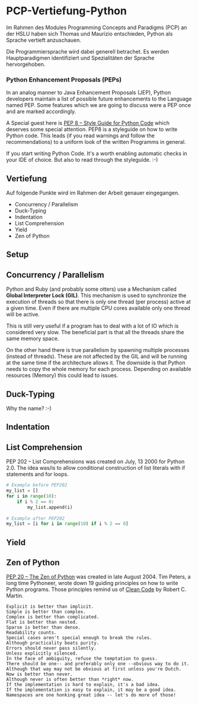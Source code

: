 # PCP-Vertiefung-Python

Im Rahmen des Modules Programming Concepts and Paradigms (PCP) an der HSLU haben sich Thomas und Maurizio entschieden, 
Python als Sprache vertieft anzuschauen.

Die Programmiersprache wird dabei generell betrachet. Es werden Hauptparadigmen identifiziert und Spezialitäten der 
Sprache hervorgehoben.


### Python Enhancement Proposals (PEPs)
In an analog manner to Java Enhancement Proposals (JEP), Python developers maintain a list of possible future 
enhancements to the Language named PEP.
Some features which we are going to discuss were a PEP once and are marked accordingly.

A Special guest here is [PEP 8 – Style Guide for Python Code](https://peps.python.org/pep-0008/) which deserves some
special attention. PEP8 is a styleguide on how to write Python code. This leads (if you read warnings and follow the 
recommendations) to a uniform look of the written Programms in general.

If you start writing Python Code. It's a worth enabling automatic checks in your IDE of choice. But also to read 
through the styleguide. :-)  

## Vertiefung
Auf folgende Punkte wird im Rahmen der Arbeit genauer eingegangen.

- Concurrency / Parallelism
- Duck-Typing 
- Indentation
- List Comprehension
- Yield
- Zen of Python




## Setup


## Concurrency / Parallelism
Python and Ruby (and probably some otters) use a Mechanism called **Global Interpreter Lock (GIL)**. 
This mechanism is used to synchronize the execution of threads so that there is only one thread (per process) active at 
a given time. Even if there are multiple CPU cores available only one thread will be active.

This is still very useful if a program has to deal with a lot of IO which is considered very slow.
The beneficial part is that all the threads share the same memory space.

On the other hand there is true parallelism by spawning multiple processes (instead of threads). These are not affected
by the GIL and will be running at the same time if the architecture allows it.
The downside is that Python needs to copy the whole memory for each process. Depending on available resources (Memory)
this could lead to issues.



## Duck-Typing 
Why the name? :-)

## Indentation

## List Comprehension
PEP 202 – List Comprehensions was created on July, 13 2000 for Python 2.0. 
The idea was/is to allow conditional construction of list literals with if statements and for loops.

```python
# Example before PEP202
my_list = []
for i in range(10):
    if i % 2 == 0:
        my_list.append(i)
        
# Example after PEP202
my_list = [i for i in range(10) if i % 2 == 0]
```

## Yield
## Zen of Python
[PEP 20 – The Zen of Python](https://peps.python.org/pep-0020/) was created in late August 2004. Tim Peters, a long 
time Pythoneer, wrote down 19 guiding principles on how to write Python programs.
Those principles remind us of [Clean Code](https://de.wikipedia.org/wiki/Clean_Code) by Robert C. Martin.

```Beautiful is better than ugly.
Explicit is better than implicit.
Simple is better than complex.
Complex is better than complicated.
Flat is better than nested.
Sparse is better than dense.
Readability counts.
Special cases aren't special enough to break the rules.
Although practicality beats purity.
Errors should never pass silently.
Unless explicitly silenced.
In the face of ambiguity, refuse the temptation to guess.
There should be one-- and preferably only one --obvious way to do it.
Although that way may not be obvious at first unless you're Dutch.
Now is better than never.
Although never is often better than *right* now.
If the implementation is hard to explain, it's a bad idea.
If the implementation is easy to explain, it may be a good idea.
Namespaces are one honking great idea -- let's do more of those!
```